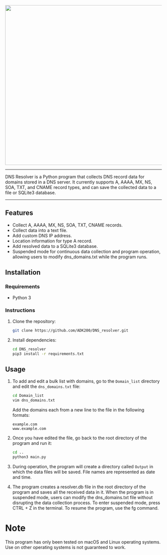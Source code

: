 
<img width="513" src="https://user-images.githubusercontent.com/85976942/191089269-0918c8c1-db83-4f67-bfcb-7218697960d6.png">

___

DNS Resolver is a Python program that collects DNS record data for domains stored in a DNS server. It currently supports A, AAAA, MX, NS, SOA, TXT, and CNAME record types, and can save the collected data to a file or SQLite3 database.

____

## Features

- Collect A, AAAA, MX, NS, SOA, TXT, CNAME records.
- Collect data into a text file.
- Add custom DNS IP address.
- Location information for type A record.
- Add resolved data to a SQLite3 database.
- Suspended mode for continuous data collection and program operation, allowing users to modify dns_domains.txt while the program runs.

## Installation

### Requirements

- Python 3

### Instructions

1. Clone the repository:

    ```sh
    git clone https://github.com/ADK200/DNS_resolver.git
    ```

2. Install dependencies:

    ```sh
    cd DNS_resolver
    pip3 install -r requirements.txt
    ```

## Usage

1. To add and edit a bulk list with domains, go to the `Domain_list` directory and edit the `dns_domains.txt` file:

    ```sh
    cd Domain_list
    vim dns_domains.txt
    ```

    Add the domains each from a new line to the file in the following formats:

    ```
    example.com
    www.example.com
    ```

2. Once you have edited the file, go back to the root directory of the program and run it:

    ```sh
    cd ..
    python3 main.py
    ```

3. During operation, the program will create a directory called `Output` in which the data files will be saved. File names are represented as date and time.

4. The program creates a resolver.db file in the root directory of the program and saves all the received data in it. When the program is in suspended mode, users can modify the dns_domains.txt file without disrupting the data collection process. To enter suspended mode, press CTRL + Z in the terminal. To resume the program, use the fg command.


# Note
This program has only been tested on macOS and Linux operating systems. Use on other operating systems is not guaranteed to work.
